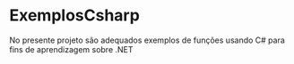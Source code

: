 # ExemplosCsharp
No presente projeto são adequados exemplos de funções usando C# para fins de aprendizagem sobre .NET
